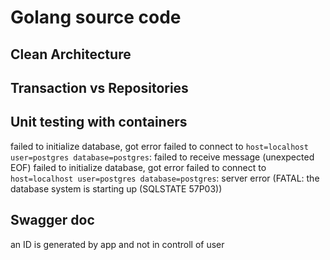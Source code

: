 # Golang source code
## Clean Architecture
## Transaction vs Repositories
## Unit testing with containers
failed to initialize database, got error failed to connect to `host=localhost user=postgres database=postgres`: failed to receive message (unexpected EOF)
failed to initialize database, got error failed to connect to `host=localhost user=postgres database=postgres`: server error (FATAL: the database system is starting up (SQLSTATE 57P03))
## Swagger doc
an ID is generated by app and not in controll of user